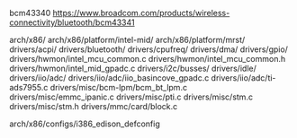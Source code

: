 bcm43340
https://www.broadcom.com/products/wireless-connectivity/bluetooth/bcm43341

arch/x86/
arch/x86/platform/intel-mid/
arch/x86/platform/mrst/
drivers/acpi/
drivers/bluetooth/
drivers/cpufreq/
drivers/dma/
drivers/gpio/
drivers/hwmon/intel_mcu_common.c
drivers/hwmon/intel_mcu_common.h
drivers/hwmon/intel_mid_gpadc.c
drivers/i2c/busses/
drivers/idle/
drivers/iio/adc/
drivers/iio/adc/iio_basincove_gpadc.c
drivers/iio/adc/ti-ads7955.c
drivers/misc/bcm-lpm/bcm_bt_lpm.c
drivers/misc/emmc_ipanic.c
drivers/misc/pti.c
drivers/misc/stm.c
drivers/misc/stm.h
drivers/mmc/card/block.c
 
arch/x86/configs/i386_edison_defconfig